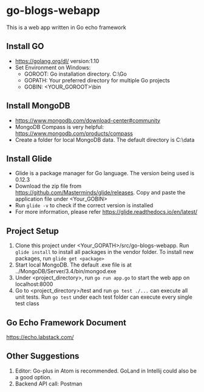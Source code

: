 # go-blogs-webapp
This is a web app written in Go echo framework

## Install GO
   - https://golang.org/dl/ version:1.10
   - Set Environment on Windows:
     - GOROOT: Go installation directory. C:\Go
     - GOPATH: Your preferred directory for multiple Go projects
     - GOBIN: <YOUR_GOROOT>\bin

## Install MongoDB
   - https://www.mongodb.com/download-center#community
   - MongoDB Compass is very helpful: https://www.mongodb.com/products/compass
   - Create a folder for local MongoDB data. The default directory is C:\data
   
## Install Glide
   - Glide is a package manager for Go language. The version being used is 0.12.3
   - Download the zip file from https://github.com/Masterminds/glide/releases. Copy and paste the application file under <Your_GOBIN>
   - Run ```glide -v``` to check if the correct version is installed
   - For more information, please refer https://glide.readthedocs.io/en/latest/

## Project Setup
1. Clone this project under <Your_GOPATH>/src/go-blogs-webapp. Run ```glide install``` to install all packages in the vendor folder. To install new packages, run ```glide get <package>```
2. Start local MongoDB. The default .exe file is at ../MongoDB/Server/3.4/bin/mongod.exe
3. Under <project_directory>, run ```go run app.go``` to start the web app on localhost:8000
4. Go to <project_directory>/test and run ```go test ./...``` can execute all unit tests. Run ```go test``` under each test folder can 
execute every single test class

## Go Echo Framework Document
https://echo.labstack.com/

## Other Suggestions
1. Editor: Go-plus in Atom is recommended. GoLand in Intellij could also be a good option.
2. Backend API call: Postman
